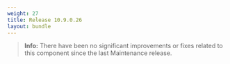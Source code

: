 ```yaml
---
weight: 27
title: Release 10.9.0.26
layout: bundle
---
```



><b>Info:</b> There have been no significant improvements or fixes related to this component since the last Maintenance release.

